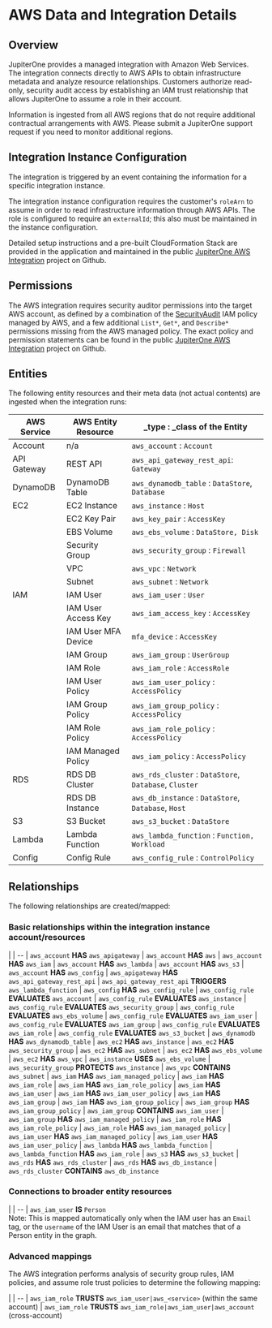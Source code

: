 # AWS Data and Integration Details

## Overview

JupiterOne provides a managed integration with Amazon Web Services. The
integration connects directly to AWS APIs to obtain infrastructure metadata and
analyze resource relationships. Customers authorize read-only, security audit
access by establishing an IAM trust relationship that allows JupiterOne to
assume a role in their account.

Information is ingested from all AWS regions that do not require additional
contractual arrangements with AWS. Please submit a JupiterOne support request if
you need to monitor additional regions.

## Integration Instance Configuration

The integration is triggered by an event containing the information for a
specific integration instance.

The integration instance configuration requires the customer's `roleArn` to
assume in order to read infrastructure information through AWS APIs. The role is
configured to require an `externalId`; this also must be maintained in the
instance configuration.

Detailed setup instructions and a pre-built CloudFormation Stack are provided in
the application and maintained in the public [JupiterOne AWS Integration][1]
project on Github.

[1]: https://github.com/jupiterone-io/jupiterone-aws-integration

## Permissions

The AWS integration requires security auditor permissions into the target AWS
account, as defined by a combination of the [SecurityAudit][2] IAM policy
managed by AWS, and a few additional `List*`, `Get*`, and `Describe*`
permissions missing from the AWS managed policy. The exact policy and permission
statements can be found in the public [JupiterOne AWS Integration][1] project on
Github.

[2]: https://console.aws.amazon.com/iam/home#policies/arn:aws:iam::aws:policy/SecurityAudit

## Entities

The following entity resources and their meta data (not actual contents) are
ingested when the integration runs:

| AWS Service | AWS Entity Resource | _type : _class of the Entity
| ----------- | -----------         | -----------
| Account     | n/a                 | `aws_account`             : `Account`
| API Gateway | REST API            | `aws_api_gateway_rest_api`: `Gateway`
| DynamoDB    | DynamoDB Table      | `aws_dynamodb_table`      : `DataStore`, `Database`
| EC2         | EC2 Instance        | `aws_instance`            : `Host`
|             | EC2 Key Pair        | `aws_key_pair`            : `AccessKey`
|             | EBS Volume          | `aws_ebs_volume`          : `DataStore, Disk`
|             | Security Group      | `aws_security_group`      : `Firewall`
|             | VPC                 | `aws_vpc`                 : `Network`
|             | Subnet              | `aws_subnet`              : `Network`
| IAM         | IAM User            | `aws_iam_user`            : `User`
|             | IAM User Access Key | `aws_iam_access_key`      : `AccessKey`
|             | IAM User MFA Device | `mfa_device`              : `AccessKey`
|             | IAM Group           | `aws_iam_group`           : `UserGroup`
|             | IAM Role            | `aws_iam_role`            : `AccessRole`
|             | IAM User Policy     | `aws_iam_user_policy`     : `AccessPolicy`
|             | IAM Group Policy    | `aws_iam_group_policy`    : `AccessPolicy`
|             | IAM Role Policy     | `aws_iam_role_policy`     : `AccessPolicy`
|             | IAM Managed Policy  | `aws_iam_policy`          : `AccessPolicy`
| RDS         | RDS DB Cluster      | `aws_rds_cluster`         : `DataStore`, `Database`, `Cluster`
|             | RDS DB Instance     | `aws_db_instance`         : `DataStore`, `Database`, `Host`
| S3          | S3 Bucket           | `aws_s3_bucket`           : `DataStore`
| Lambda      | Lambda Function     | `aws_lambda_function`     : `Function, Workload`
| Config      | Config Rule         | `aws_config_rule`         : `ControlPolicy`

## Relationships

The following relationships are created/mapped:

### Basic relationships within the integration instance account/resources

|
| --
| `aws_account` **HAS** `aws_apigateway`
| `aws_account` **HAS** `aws`
| `aws_account` **HAS** `aws_iam`
| `aws_account` **HAS** `aws_lambda`
| `aws_account` **HAS** `aws_s3`
| `aws_account` **HAS** `aws_config`
| `aws_apigateway` **HAS** `aws_api_gateway_rest_api`
| `aws_api_gateway_rest_api` **TRIGGERS** `aws_lambda_function`
| `aws_config` **HAS** `aws_config_rule`
| `aws_config_rule` **EVALUATES** `aws_account`
| `aws_config_rule` **EVALUATES** `aws_instance`
| `aws_config_rule` **EVALUATES** `aws_security_group`
| `aws_config_rule` **EVALUATES** `aws_ebs_volume`
| `aws_config_rule` **EVALUATES** `aws_iam_user`
| `aws_config_rule` **EVALUATES** `aws_iam_group`
| `aws_config_rule` **EVALUATES** `aws_iam_role`
| `aws_config_rule` **EVALUATES** `aws_s3_bucket`
| `aws_dynamodb` **HAS** `aws_dynamodb_table`
| `aws_ec2` **HAS** `aws_instance`
| `aws_ec2` **HAS** `aws_security_group`
| `aws_ec2` **HAS** `aws_subnet`
| `aws_ec2` **HAS** `aws_ebs_volume`
| `aws_ec2` **HAS** `aws_vpc`
| `aws_instance` **USES** `aws_ebs_volume`
| `aws_security_group` **PROTECTS** `aws_instance`
| `aws_vpc` **CONTAINS** `aws_subnet`
| `aws_iam` **HAS** `aws_iam_managed_policy`
| `aws_iam` **HAS** `aws_iam_role`
| `aws_iam` **HAS** `aws_iam_role_policy`
| `aws_iam` **HAS** `aws_iam_user`
| `aws_iam` **HAS** `aws_iam_user_policy`
| `aws_iam` **HAS** `aws_iam_group`
| `aws_iam` **HAS** `aws_iam_group_policy`
| `aws_iam_group` **HAS** `aws_iam_group_policy`
| `aws_iam_group` **CONTAINS** `aws_iam_user`
| `aws_iam_group` **HAS** `aws_iam_managed_policy`
| `aws_iam_role` **HAS** `aws_iam_role_policy`
| `aws_iam_role` **HAS** `aws_iam_managed_policy`
| `aws_iam_user` **HAS** `aws_iam_managed_policy`
| `aws_iam_user` **HAS** `aws_iam_user_policy`
| `aws_lambda` **HAS** `aws_lambda_function`
| `aws_lambda_function` **HAS** `aws_iam_role`
| `aws_s3` **HAS** `aws_s3_bucket`
| `aws_rds` **HAS** `aws_rds_cluster`
| `aws_rds` **HAS** `aws_db_instance`
| `aws_rds_cluster` **CONTAINS** `aws_db_instance`

### Connections to broader entity resources

|
| --
| `aws_iam_user` **IS** `Person` <br> Note: This is mapped automatically only when the IAM user has an `Email` tag, or the `username` of the IAM User is an email that matches that of a Person entity in the graph.

### Advanced mappings

The AWS integration performs analysis of security group rules, IAM policies, and
assume role trust policies to determine the following mapping:

|
| --
| `aws_iam_role` **TRUSTS** `aws_iam_user|aws_<service>` (within the same account)
| `aws_iam_role` **TRUSTS** `aws_iam_role|aws_iam_user|aws_account` (cross-account)
